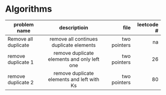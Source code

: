 # Algorithms


| problem name       | descriptioin          | file  | leetcode # |
| ------------------------ |:-------------:| -----:|------:|
| Remove all duplicate     | remove all continues duplicate elements       | two pointers | na |
| remove duplicate 1       | remove duplicate elements and only left one   | two pointers | 26 |
| remove duplicate 2       | remove duplicate elements and left with Ks    | two pointers | 80 |
